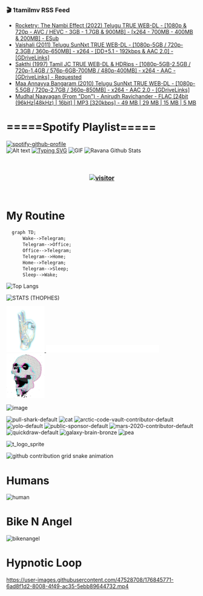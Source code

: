 ### 🎬 1tamilmv RSS Feed

<!-- BLOG-POST-LIST:START -->
- [Rocketry: The Nambi Effect &lpar;2022&rpar; Telugu TRUE WEB-DL - [1080p &amp; 720p - AVC / HEVC  - 3GB - 1.7GB &amp; 900MB] - [x264 - 700MB - 400MB &amp; 200MB] - ESub](https://www.1tamilmv.pics/index.php?/forums/topic/166330-rocketry-the-nambi-effect-2022-telugu-true-web-dl-1080p-720p-avc-hevc-3gb-17gb-900mb-x264-700mb-400mb-200mb-esub/&do=findComment&comment=332057)
- [Vaishali &lpar;2011&rpar; Telugu SunNxt TRUE WEB-DL - [1080p-5GB / 720p-2.3GB / 360p-650MB] - x264 - [DD+5.1 - 192kbps &amp; AAC 2.0] - [GDriveLinks]](https://www.1tamilmv.pics/index.php?/forums/topic/166360-vaishali-2011-telugu-sunnxt-true-web-dl-1080p-5gb-720p-23gb-360p-650mb-x264-dd51-192kbps-aac-20-gdrivelinks/&do=findComment&comment=332056)
- [Sakthi &lpar;1997&rpar; Tamil JC TRUE WEB-DL &amp; HDRips - [1080p-5GB-2.5GB / 720p-1.4GB / 576p-6GB-700MB / 480p-400MB] - x264 - AAC - [GDriveLinks] - Requested](https://www.1tamilmv.pics/index.php?/forums/topic/166359-sakthi-1997-tamil-jc-true-web-dl-hdrips-1080p-5gb-25gb-720p-14gb-576p-6gb-700mb-480p-400mb-x264-aac-gdrivelinks-requested/&do=findComment&comment=332055)
- [Maa Annayya Bangaram &lpar;2010&rpar; Telugu SunNxt TRUE WEB-DL - [1080p-5.5GB / 720p-2.7GB / 360p-850MB] - x264 - AAC 2.0 - [GDriveLinks]](https://www.1tamilmv.pics/index.php?/forums/topic/166358-maa-annayya-bangaram-2010-telugu-sunnxt-true-web-dl-1080p-55gb-720p-27gb-360p-850mb-x264-aac-20-gdrivelinks/&do=findComment&comment=332054)
- [Mudhal Naayagan &lpar;From &quot;Don&quot;&rpar; - Anirudh Ravichander - FLAC [24bit &lpar;96kHz|48kHz&rpar; | 16bit] | MP3 [320kbps] - 49 MB | 29 MB | 15 MB | 5 MB](https://www.1tamilmv.pics/index.php?/forums/topic/166221-mudhal-naayagan-from-don-anirudh-ravichander-flac-24bit-96khz48khz-16bit-mp3-320kbps-49-mb-29-mb-15-mb-5-mb/&do=findComment&comment=332053)
<!-- BLOG-POST-LIST:END -->

# =====Spotify Playlist=====
[![spotify-github-profile](https://spotify-github-profile.vercel.app/api/view?uid=31rfzgmuvvewegdlxvlev4ynz4vu&cover_image=true&theme=default&bar_color=53b14f&bar_color_cover=true)](https://ravana69.github.io/rss)
</br>
![Alt text](https://spotify-recently-played-readme.vercel.app/api?user=31rfzgmuvvewegdlxvlev4ynz4vu)
[![Typing SVG](https://readme-typing-svg.herokuapp.com?color=%2336BCF7&center=true&vCenter=true&multiline=true&height=81&lines=I+AM+RAVANA;CONTACT+ME+ON+TELEGRAM%3A+%40R4V4N4)](https://git.io/typing-svg)
<img align="centre" height="400px" width="490px" alt="GIF" src="https://github.com/ravana69/ravana69/blob/master/rvm.gif" />
![Ravana Github Stats](https://github-readme-stats.vercel.app/api?username=ravana69&&show_icons=true&theme=radical)

<br />
<h3 align="center"> <a href="https://t.me/r4v4n4"><img src="https://profile-counter.glitch.me/ravana69/count.svg" alt="visitor" width="600"></a> </h3>
</br>

<H1>My Routine</H1>

```mermaid
  graph TD;
      Wake-->Telegram;
      Telegram-->Office;
      Office-->Telegram;
      Telegram-->Home;
      Home-->Telegram;
      Telegram-->Sleep;
      Sleep-->Wake;
```
![Top Langs](https://github-readme-stats.vercel.app/api/top-langs/?username=ravana69&&show_icons=true&theme=radical)

![STATS (THOPHES)](https://github-profile-trophy.vercel.app/?username=ravana69&theme=gruvbox&margin-w=10&margin-h=15&column=8)
<br />
<p align="left">
    <a href="#">
        <img width="20%" src="./assets/images/hand.gif" alt="" />
    </a>
    <a href="#">
        <img width="59%" src="./assets/images/spacer.png" alt="" >
    </a>
    <a href="#">
        <img width="20%" src="./assets/images/skull.gif" alt="" />
    </a>
</p>


![image](https://user-images.githubusercontent.com/47528708/175298537-0623dc00-7b1a-4ec1-b5b1-71768763a234.png)

<img width="148" alt="pull-shark-default" src="https://user-images.githubusercontent.com/47528708/176419715-70981865-4dc6-489a-8a1a-06842db67b15.gif"> <img width="148" alt="cat" src="https://user-images.githubusercontent.com/47528708/179149594-60701d0e-e626-415f-9958-80736351eadd.gif"> <img width="148" alt="arctic-code-vault-contributor-default" src="https://user-images.githubusercontent.com/47528708/175267501-e1fbbb8f-c2b2-4882-b865-2ac4debef26c.png"> <img width="148" alt="yolo-default" src="https://user-images.githubusercontent.com/47528708/175267654-281a1880-1129-4b7b-bf2f-de5dd2bc5afa.png"> <img width="148" alt="public-sponsor-default" src="https://user-images.githubusercontent.com/47528708/175268448-2e78cc75-fb25-4d76-bd22-7df520446b45.png"> <img width="148" alt="mars-2020-contributor-default" src="https://user-images.githubusercontent.com/47528708/175268475-de6d987a-3be9-4353-86a5-23b422559355.png"> <img width="148" alt="quickdraw-default" src="https://user-images.githubusercontent.com/47528708/179148665-33e7c2c8-5d95-413e-8b25-6862820a5fe7.png"> <img width="148" alt="galaxy-brain-bronze" src="https://user-images.githubusercontent.com/47528708/176419717-e2fdca8b-0fdc-47dd-9511-a7ff52178a33.gif"> <img width="148" alt="pea" src="https://user-images.githubusercontent.com/47528708/179149608-800ce6e1-7d24-4bfe-8e84-5628e6d5497d.gif">

![t_logo_sprite](https://user-images.githubusercontent.com/47528708/175293007-21ff1792-1fca-4be3-bcae-12fdc3aa414f.svg)

![github contribution grid snake animation](https://raw.githubusercontent.com/ravana69/ravana69/output/github-contribution-grid-snake-dark.svg#gh-dark-mode-only)

# Humans
<img width="170" alt="human" src="https://user-images.githubusercontent.com/47528708/176413829-c142d478-1c96-4c3c-a2a4-2dd35374c335.gif">

# Bike N Angel
<img width="170" alt="bikenangel" src="https://user-images.githubusercontent.com/47528708/176616968-3a44f91e-8016-477c-9bb5-c4689a1adbee.gif">

# Hypnotic Loop

https://user-images.githubusercontent.com/47528708/176845771-6ad8f1d2-8008-4f49-ac35-5ebb89644732.mp4

